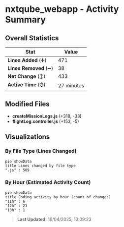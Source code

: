 # nxtqube_webapp - Activity Summary 

## Overall Statistics

| Stat                   | Value                                                             |
| ---------------------- | ----------------------------------------------------------------- |
| **Lines Added** (➕)   | 471                                          |
| **Lines Removed** (➖) | 38                                        |
| **Net Change** (↕)    | 433                |
| **Active Time** (⌚)   | 27 minutes |


## Modified Files
- **createMissionLogs.js** (+318, -33)
- **flightLog.controller.js** (+153, -5)

## Visualizations

### By File Type (Lines Changed)

```mermaid
pie showData
title Lines changed by file type
".js" : 509
```

### By Hour (Estimated Activity Count)

```mermaid
pie showData
title Coding activity by hour (count of changes)
"11h" : 6
"12h" : 21
"13h" : 1
```


> **Last Updated:** 16/04/2025, 13:09:23